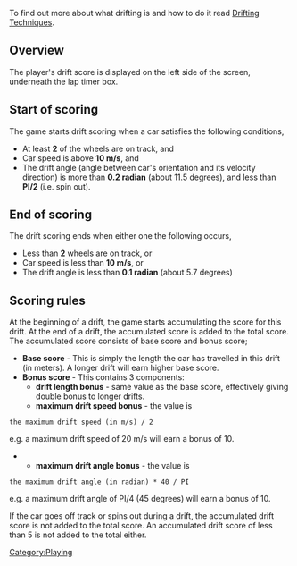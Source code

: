 To find out more about what drifting is and how to do it read [Drifting Techniques](Drifting_techniques.md).

Overview
--------

The player's drift score is displayed on the left side of the screen, underneath the lap timer box.

Start of scoring
----------------

The game starts drift scoring when a car satisfies the following conditions,

-   At least **2** of the wheels are on track, and
-   Car speed is above **10 m/s**, and
-   The drift angle (angle between car's orientation and its velocity direction) is more than **0.2 radian** (about 11.5 degrees), and less than **PI/2** (i.e. spin out).

End of scoring
--------------

The drift scoring ends when either one the following occurs,

-   Less than **2** wheels are on track, or
-   Car speed is less than **10 m/s**, or
-   The drift angle is less than **0.1 radian** (about 5.7 degrees)

Scoring rules
-------------

At the beginning of a drift, the game starts accumulating the score for this drift. At the end of a drift, the accumulated score is added to the total score. The accumulated score consists of base score and bonus score;

-   **Base score** - This is simply the length the car has travelled in this drift (in meters). A longer drift will earn higher base score.
-   **Bonus score** - This contains 3 components:
    -   **drift length bonus** - same value as the base score, effectively giving double bonus to longer drifts.
    -   **maximum drift speed bonus** - the value is

`the maximum drift speed (in m/s) / 2`

e.g. a maximum drift speed of 20 m/s will earn a bonus of 10.

-   -   **maximum drift angle bonus** - the value is

`the maximum drift angle (in radian) * 40 / PI`

e.g. a maximum drift angle of PI/4 (45 degrees) will earn a bonus of 10.

If the car goes off track or spins out during a drift, the accumulated drift score is not added to the total score. An accumulated drift score of less than 5 is not added to the total either.

<Category:Playing>
